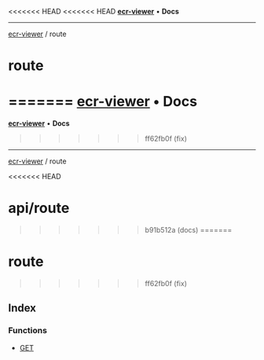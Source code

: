<<<<<<< HEAD
<<<<<<< HEAD
[**ecr-viewer**](../README.md) • **Docs**

***

[ecr-viewer](../README.md) / route

# route
=======
[**ecr-viewer**](../../README.md) • **Docs**
=======
[**ecr-viewer**](../README.md) • **Docs**
>>>>>>> ff62fb0f (fix)

***

[ecr-viewer](../README.md) / route

<<<<<<< HEAD
# api/route
>>>>>>> b91b512a (docs)
=======
# route
>>>>>>> ff62fb0f (fix)

## Index

### Functions

- [GET](functions/GET.md)
